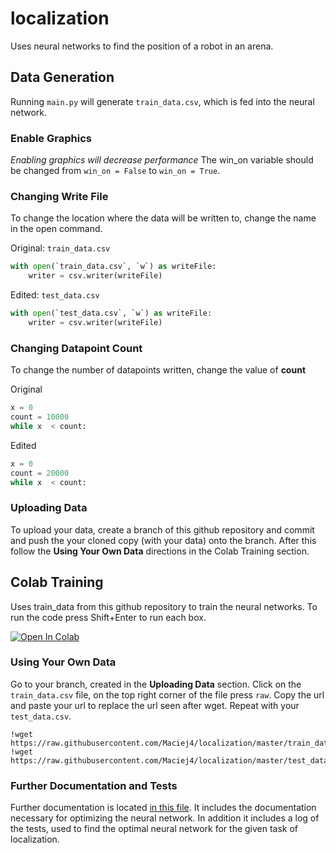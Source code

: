 # localization
Uses neural networks to find the position of a robot in an arena.

## Data Generation
Running `main.py` will generate `train_data.csv`, which is fed into the neural network.

### Enable Graphics
*Enabling graphics will decrease performance*
The win_on variable should be changed from `win_on = False` to `win_on = True`.

### Changing Write File
To change the location where the data will be written to, change the name in the open command.

Original: `train_data.csv`

```python
with open(`train_data.csv`, `w`) as writeFile:
    writer = csv.writer(writeFile)
```

Edited: `test_data.csv`

```python
with open(`test_data.csv`, `w`) as writeFile:
    writer = csv.writer(writeFile)
```

### Changing Datapoint Count
To change the number of datapoints written, change the value of **count**

Original

```python
x = 0
count = 10000
while x  < count:
```

Edited

```python
x = 0
count = 20000
while x  < count:
```

### Uploading Data
To upload your data, create a branch of this github repository and commit and push the your cloned copy (with your data) onto the branch. After this follow the **Using Your Own Data** directions in the Colab Training section.

## Colab Training
Uses train_data from this github repository to train the neural networks. To run the code press Shift+Enter to run each box.

[![Open In Colab](https://colab.research.google.com/assets/colab-badge.svg)](https://colab.research.google.com/drive/1XtMGtiI1XkhwrfcPSUsHYUje7PvZdNGc)

### Using Your Own Data
Go to your branch, created in the **Uploading Data** section. Click on the `train_data.csv` file, on the top right corner of the file press `raw`. Copy the url and paste your url to replace the url seen after wget. Repeat with your `test_data.csv`.

```
!wget https://raw.githubusercontent.com/Maciej4/localization/master/train_data.csv
!wget https://raw.githubusercontent.com/Maciej4/localization/master/test_data.csv
```

### Further Documentation and Tests
Further documentation is located [in this file](https://github.com/Maciej4/localization/blob/master/docs/testing.md). It includes the documentation necessary for optimizing the neural network. In addition it includes a log of the tests, used to find the optimal neural network for the given task of localization.
